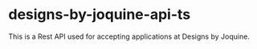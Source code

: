 # designs-by-joquine-api-ts

This is a Rest API used for accepting applications at Designs by Joquine.
